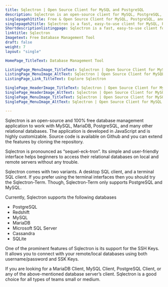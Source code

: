 ```yaml
---
title: Sqlectron | Open Source Client for MySQL and PostgreSQL
description: Sqlectron is an open-source client for MySQL, PostgreSQL, and many other relational databases. Simple and lightweight desktop SQL client with a beautiful interface.
singlepageh1title: Free & Open Source Client for MySQL, PostgreSQL, and more
singlepageh2title: Sqlectron is a fast, easy-to-use client for MySQL, PostgreSQL, and many other relational databases. It has a simple, easy to use, and beautiful interface.
Shortdescriptionlistingpage: Sqlectron is a fast, easy-to-use client for MySQL, PostgreSQL, and many other relational databases. It has a simple, easy to use, and beautiful interface.
linktitle: Sqlectron
Imagetext: Free Database Management Tool
draft: false
weight: 7
layout: "single"

HomePage_TitleText: Database Management Tool

ListingPage_MenuImage_TitleText: Sqlectron | Open Source Client for MySQL and PostgreSQL
ListingPage_MenuImage_AltText: Sqlectron | Open Source Client for MySQL and PostgreSQL
ListingPage_Link_TitleText: Explore Sqlectron

SinglePage_HeaderImage_TitleText: Sqlectron | Open Source Client for MySQL and PostgreSQL
SinglePage_HeaderImage_AltText: Sqlectron | Open Source Client for MySQL and PostgreSQL
SinglePage_MenuImage_TitleText: Sqlectron | Open Source Client for MySQL and PostgreSQL
SinglePage_MenuImage_AltText: Sqlectron | Open Source Client for MySQL and PostgreSQL

---
```


Sqlectron is an open-source and 100% free database management application to work with MySQL, MariaDB, PostgreSQL, and many other relational databases. The application is developed in JavaScript and is highly customizable. Source code is available on Github and you can extend the features by cloning the repository.

Sqlectron is pronounced as “sequel-eck-tron”. Its simple and user-friendly interface helps beginners to access their relational databases on local and remote servers without any trouble.

Sqlectron comes with two variants. A desktop SQL client, and a terminal SQL client. If you prefer using the terminal interfaces then you should try the Sqlectron-Term. Though, Sqlectron-Term only supports PostgreSQL and MySQL.

Currently, Sqlectron supports the following databases

- PostgreSQL
- Redshift
- MySQL
- MariaDB
- Microsoft SQL Server
- Cassandra
- SQLite
 
One of the prominent features of Sqlectron is its support for the SSH Keys. It allows you to connect with your remote/local databases using both username/password and SSK Keys.

If you are looking for a MariaDB Client, MySQL Client, PostgreSQL Client, or any of the above-mentioned database server’s client. Sqlectron is a good choice for all types of teams small or medium.